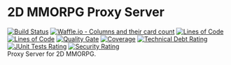 # 2D MMORPG Proxy Server

[![Build Status](https://travis-ci.org/2D-MMORPG/proxy-server.svg?branch=master)](https://travis-ci.org/2D-MMORPG/proxy-server)
[![Waffle.io - Columns and their card count](https://badge.waffle.io/2D-MMORPG/planning.svg?columns=all)](https://waffle.io/2D-MMORPG/planning) 
[![Lines of Code](https://sonarcloud.io/api/badges/measure?key=com.jukusoft.mmo%3Ammorpg-proxy&metric=lines)](https://sonarcloud.io/dashboard/index/com.jukusoft.mmo%3Ammorpg-proxy) 
[![Lines of Code](https://sonarcloud.io/api/badges/measure?key=com.jukusoft.mmo%3Ammorpg-proxy&metric=ncloc)](https://sonarcloud.io/dashboard/index/com.jukusoft.mmo%3Ammorpg-proxy) 
[![Quality Gate](https://sonarcloud.io/api/badges/gate?key=com.jukusoft.mmo%3Ammorpg-proxy)](https://sonarcloud.io/dashboard/index/com.jukusoft.mmo%3Ammorpg-proxy) 
[![Coverage](https://sonarcloud.io/api/badges/measure?key=com.jukusoft.mmo%3Ammorpg-proxy&metric=coverage)](https://sonarcloud.io/dashboard/index/com.jukusoft.mmo%3Ammorpg-proxy) 
[![Technical Debt Rating](https://sonarcloud.io/api/badges/measure?key=com.jukusoft.mmo%3Ammorpg-proxy&metric=sqale_debt_ratio)](https://sonarcloud.io/dashboard/index/com.jukusoft.mmo%3Ammorpg-proxy) 
[![JUnit Tests Rating](https://sonarcloud.io/api/badges/measure?key=com.jukusoft.mmo%3Ammorpg-proxy&metric=test_success_density)](https://sonarcloud.io/dashboard/index/com.jukusoft.mmo%3Ammorpg-proxy) 
[![Security Rating](https://sonarcloud.io/api/badges/measure?key=com.jukusoft.mmo%3Ammorpg-proxy&metric=new_security_rating)](https://sonarcloud.io/dashboard/index/com.jukusoft.mmo%3Ammorpg-proxy) 
\
Proxy Server for 2D MMORPG.

